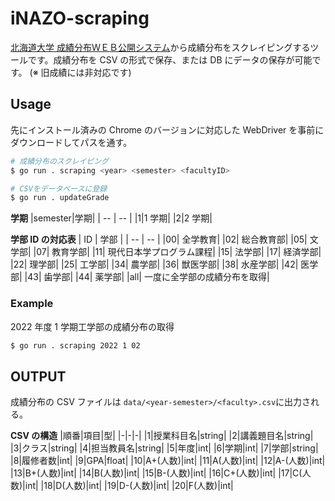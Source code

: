 # iNAZO-scraping

[北海道大学 成績分布ＷＥＢ公開システム](https://educate.academic.hokudai.ac.jp/seiseki/GradeDistSerch.aspx)から成績分布をスクレイピングするツールです。成績分布を CSV の形式で保存、または DB にデータの保存が可能です。
(※ 旧成績には非対応です)

## Usage

先にインストール済みの Chrome のバージョンに対応した WebDriver を事前にダウンロードしてパスを通す。

```bash
# 成績分布のスクレイピング
$ go run . scraping <year> <semester> <facultyID>

# CSVをデータベースに登録
$ go run . updateGrade
```

**学期**
|semester|学期|
| -- | -- |
|1|1 学期|
|2|2 学期|

**学部 ID の対応表**
| ID | 学部 |
| -- | -- |
|00| 全学教育|
|02| 総合教育部|
|05| 文学部|
|07| 教育学部|
|11| 現代日本学プログラム課程|
|15| 法学部|
|17| 経済学部|
|22| 理学部|
|25| 工学部|
|34| 農学部|
|36| 獣医学部|
|38| 水産学部|
|42| 医学部|
|43| 歯学部|
|44| 薬学部|
|all| 一度に全学部の成績分布を取得|

### Example

2022 年度 1 学期工学部の成績分布の取得

```bash
$ go run . scraping 2022 1 02
```

## OUTPUT

成績分布の CSV ファイルは `data/<year-semester>/<faculty>.csv`に出力される。

**CSV の構造**
|順番|項目|型|
|-|-|-|
|1|授業科目名|string|
|2|講義題目名|string|
|3|クラス|string|
|4|担当教員名|string|
|5|年度|int|
|6|学期|int|
|7|学部|string|
|8|履修者数|int|
|9|GPA|float|
|10|A+(人数)|int|
|11|A(人数)|int|
|12|A-(人数)|int|
|13|B+(人数)|int|
|14|B(人数)|int|
|15|B-(人数)|int|
|16|C+(人数)|int|
|17|C(人数)|int|
|18|D(人数)|int|
|19|D-(人数)|int|
|20|F(人数)|int|
